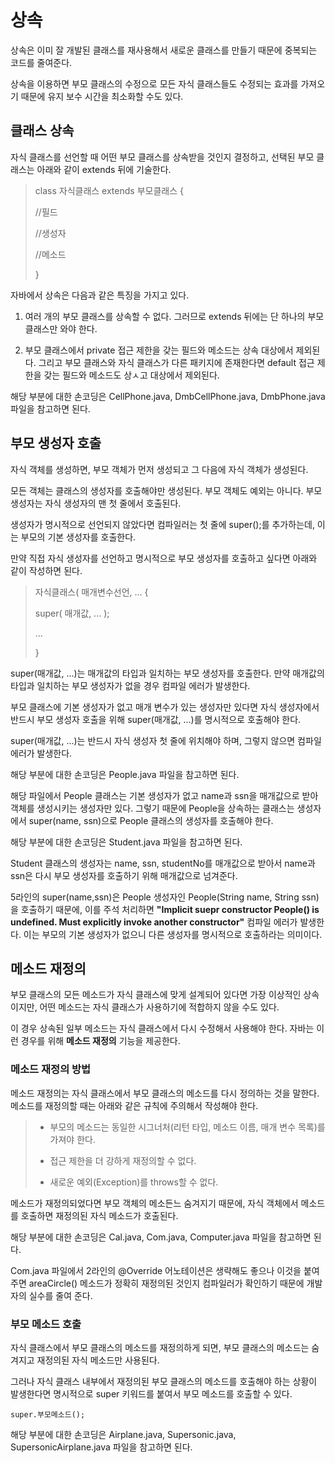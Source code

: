 # 상속
상속은 이미 잘 개발된 클래스를 재사용해서 새로운 클래스를 만들기 때문에 중복되는 코드를 줄여준다.

상속을 이용하면 부모 클래스의 수정으로 모든 자식 클래스들도 수정되는 효과를 가져오기 때문에 유지 보수 시간을 최소화할 수도 있다.

## 클래스 상속
자식 클래스를 선언할 때 어떤 부모 클래스를 상속받을 것인지 결정하고, 선택된 부모 클래스는 아래와 같이 extends 뒤에 기술한다.

> class 자식클래스 extends 부모클래스 {
>
> //필드
>
> //생성자
>
> //메소드
>
> }

자바에서 상속은 다음과 같은 특징을 가지고 있다.

1. 여러 개의 부모 클래스를 상속할 수 없다. 그러므로 extends 뒤에는 단 하나의 부모 클래스만 와야 한다.

2. 부모 클래스에서 private 접근 제한을 갖는 필드와 메소드는 상속 대상에서 제외된다. 그리고 부모 클래스와 자식 클래스가 다른 패키지에 존재한다면 default 접근 제한을 갖는 필드와 메소드도 상ㅅ고 대상에서 제외된다.

해당 부분에 대한 손코딩은 CellPhone.java, DmbCellPhone.java, DmbPhone.java 파일을 참고하면 된다.

## 부모 생성자 호출
자식 객체를 생성하면, 부모 객체가 먼저 생성되고 그 다음에 자식 객체가 생성된다.

모든 객체는 클래스의 생성자를 호출해야만 생성된다. 부모 객체도 예외는 아니다. 부모 생성자는 자식 생성자의 맨 첫 줄에서 호출된다.

생성자가 명시적으로 선언되지 않았다면 컴파일러는 첫 줄에 super();를 추가하는데, 이는 부모의 기본 생성자를 호출한다.

만약 직접 자식 생성자를 선언하고 명시적으로 부모 생성자를 호출하고 싶다면 아래와 같이 작성하면 된다.

> 자식클래스( 매개변수선언, ...  {
>
>   super( 매개값, ... );
>
>   ...
>
> }

super(매개값, ...)는 매개값의 타입과 일치하는 부모 생성자를 호출한다. 만약 매개값의 타입과 일치하는 부모 생성자가 없을 경우 컴파일 에러가 발생한다.

부모 클래스에 기본 생성자가 없고 매개 변수가 있는 생성자만 있다면 자식 생성자에서 반드시 부모 생성자 호출을 위해 super(매개값, ...)를 명시적으로 호출해야 한다.

super(매개값, ...)는 반드시 자식 생성자 첫 줄에 위치해야 하며, 그렇지 않으면 컴파일 에러가 발생한다.

해당 부분에 대한 손코딩은 People.java 파일을 참고하면 된다.

해당 파일에서 People 클래스는 기본 생성자가 없고 name과 ssn을 매개값으로 받아 객체를 생성시키는 생성자만 있다. 그렇기 때문에 People을 상속하는 클래스는 생성자에서 super(name, ssn)으로 People 클래스의 생성자를 호출해야 한다.

해당 부분에 대한 손코딩은 Student.java 파일을 참고하면 된다.

Student 클래스의 생성자는 name, ssn, studentNo를 매개값으로 받아서 name과 ssn은 다시 부모 생성자를 호출하기 위해 매개값으로 넘겨준다.

5라인의 super(name,ssn)은 People 생성자인 People(String name, String ssn)을 호출하기 때문에, 이를 주석 처리하면 **"Implicit suepr constructor People() is undefined. Must explicitly invoke another constructor"** 컴파일 에러가 발생한다. 이는 부모의 기본 생성자가 없으니 다른 생성자를 명시적으로 호출하라는 의미이다. 

## 메소드 재정의
부모 클래스의 모든 메소드가 자식 클래스에 맞게 설계되어 있다면 가장 이상적인 상속이지만, 어떤 메소드는 자식 클래스가 사용하기에 적합하지 않을 수도 있다.

이 경우 상속된 일부 메소드는 자식 클래스에서 다시 수정해서 사용해야 한다. 자바는 이런 경우를 위해 **메소드 재정의** 기능을 제공한다.

### 메소드 재정의 방법
메소드 재정의는 자식 클래스에서 부모 클래스의 메소드를 다시 정의하는 것을 말한다. 메소드를 재정의할 때는 아래와 같은 규칙에 주의해서 작성해야 한다.

> - 부모의 메소드는 동일한 시그너처(리턴 타입, 메소드 이름, 매개 변수 목록)를 가져야 한다.
>
> - 접근 제한을 더 강하게 재정의할 수 없다.
>
> - 새로운 예외(Exception)를 throws할 수 없다.

메소드가 재정의되었다면 부모 객체의 메소든느 숨겨지기 때문에, 자식 객체에서 메소드를 호출하면 재정의된 자식 메소드가 호출된다.

해당 부분에 대한 손코딩은 Cal.java, Com.java, Computer.java 파일을 참고하면 된다.

Com.java 파일에서 2라인의 @Override 어노테이션은 생략해도 좋으나 이것을 붙여주면 areaCircle() 메소드가 정확히 재정의된 것인지 컴파일러가 확인하기 때문에 개발자의 실수를 줄여 준다.

### 부모 메소드 호출
자식 클래스에서 부모 클래스의 메소드를 재정의하게 되면, 부모 클래스의 메소드는 숨겨지고 재정의된 자식 메소드만 사용된다.

그러나 자식 클래스 내부에서 재정의된 부모 클래스의 메소드를 호출해야 하는 상황이 발생한다면 명시적으로 super 키워드를 붙여서 부모 메소드를 호출할 수 있다.

``super.부모메소드();``

해당 부분에 대한 손코딩은 Airplane.java, Supersonic.java, SupersonicAirplane.java 파일을 참고하면 된다.
